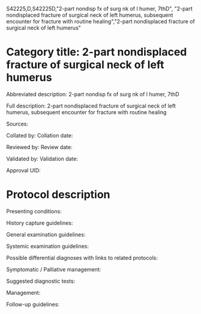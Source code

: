 S42225,D,S42225D,"2-part nondisp fx of surg nk of l humer, 7thD", "2-part nondisplaced fracture of surgical neck of left humerus, subsequent encounter for fracture with routine healing","2-part nondisplaced fracture of surgical neck of left humerus"
# Category title: 2-part nondisplaced fracture of surgical neck of left humerus

Abbreviated description: 2-part nondisp fx of surg nk of l humer, 7thD

Full description: 2-part nondisplaced fracture of surgical neck of left humerus, subsequent encounter for fracture with routine healing

Sources:

Collated by:
Collation date:

Reviewed by:
Review date:

Validated by:
Validation date:

Approval UID:

# Protocol description

Presenting conditions:

History capture guidelines:

General examination guidelines:

Systemic examination guidelines:

Possible differential diagnoses with links to related protocols:

Symptomatic / Palliative management:

Suggested diagnostic tests:

Management:

Follow-up guidelines:
